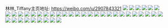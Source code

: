林林_Tiffany主页地址: https://weibo.com/u/2907843321 
![](https://wx4.sinaimg.cn/mw2000/ad522af9ly1h90zlfhcwej21o02801ky.jpg) 
![](https://wx4.sinaimg.cn/mw2000/ad522af9ly1h90z53d161j218q1nmqv6.jpg) 
![](https://wx4.sinaimg.cn/mw2000/ad522af9ly1h8zpktx7iej22c0340e83.jpg) 
![](https://wx4.sinaimg.cn/mw2000/ad522af9ly1h8zpkrano8j22c02qm4qt.jpg) 
![](https://wx4.sinaimg.cn/mw2000/ad522af9ly1h8zpkxg3nzj22c0340qv8.jpg) 
![](https://wx4.sinaimg.cn/mw2000/ad522af9ly1h8zpl091y8j22c03401l1.jpg) 
![](https://wx4.sinaimg.cn/mw2000/ad522af9ly1h8yn5efn05j20zj129b29.jpg) 
![](https://wx4.sinaimg.cn/mw2000/ad522af9ly1h8vbmw6ub8j21o01o0hd6.jpg) 
![](https://wx4.sinaimg.cn/mw2000/ad522af9ly1h8u7kjen2dj22802801kz.jpg) 
![](https://wx4.sinaimg.cn/mw2000/ad522af9ly1h8sbodfo41j20zu25o4qf.jpg) 
![](https://wx4.sinaimg.cn/mw2000/ad522af9ly1h8e39zr3u9j235w2bc1ky.jpg) 
![](https://wx4.sinaimg.cn/mw2000/ad522af9ly1h8e39yorcrj20nm0fqwit.jpg) 
![](https://wx4.sinaimg.cn/mw2000/ad522af9ly1h8dw5nk9naj21o01o01ky.jpg) 
![](https://wx4.sinaimg.cn/mw2000/ad522af9ly1h8avbxq5dtj21o0280npd.jpg) 
![](https://wx4.sinaimg.cn/mw2000/ad522af9ly1h89k6ydbojj26bk47skjy.jpg) 
![](https://wx4.sinaimg.cn/mw2000/ad522af9ly1h89k81dxvyj26bk47skjw.jpg) 
![](https://wx4.sinaimg.cn/mw2000/ad522af9ly1h89k8d4fcpj26bk47snpp.jpg) 
![](https://wx4.sinaimg.cn/mw2000/ad522af9ly1h89k7r9jz2j26bk47se8h.jpg) 
![](https://wx4.sinaimg.cn/mw2000/ad522af9ly1h89k6sdw3nj247s6bkkjx.jpg) 
![](https://wx4.sinaimg.cn/mw2000/ad522af9ly1h89k8udy79j247s6bkqvh.jpg) 
![](https://wx4.sinaimg.cn/mw2000/ad522af9ly1h85mo0y4i9j22802yohdv.jpg) 
![](https://wx4.sinaimg.cn/mw2000/ad522af9ly1h7t4yjd8dmj20zk1bf141.jpg) 
![](https://wx4.sinaimg.cn/mw2000/ad522af9ly1h7t4ymtr3hj22c0340x6q.jpg) 
![](https://wx4.sinaimg.cn/mw2000/ad522af9ly1h7t4yp9erbj22c0340b2b.jpg) 
![](https://wx4.sinaimg.cn/mw2000/ad522af9ly1h7t4yqvq7yj22c0340npe.jpg) 
![](https://wx4.sinaimg.cn/mw2000/ad522af9ly1h7t4yuceuxj22802yo7wl.jpg) 
![](https://wx4.sinaimg.cn/mw2000/ad522af9ly1h7t4yi6y2bj21o0280npe.jpg) 
![](https://wx4.sinaimg.cn/mw2000/ad522af9ly1h7r5r40h42j20t10ixdi6.jpg) 
![](https://wx4.sinaimg.cn/mw2000/ad522af9ly1h7nmv3hf73j22802804qq.jpg) 
![](https://wx4.sinaimg.cn/mw2000/ad522af9ly1h7e5f6gjz2j21o02i00z6.jpg) 
![](https://wx4.sinaimg.cn/mw2000/ad522af9ly1h71pxor7xnj22yo280448.jpg) 
![](https://wx4.sinaimg.cn/mw2000/ad522af9ly1h6zc9pvx9aj22c0340u0z.jpg) 
![](https://wx4.sinaimg.cn/mw2000/ad522af9ly1h6zc9ll1ujj22c0340e82.jpg) 
![](https://wx4.sinaimg.cn/mw2000/ad522af9ly1h6zc9xi2xfj20u00v776l.jpg) 
![](https://wx4.sinaimg.cn/mw2000/ad522af9ly1h6zc9t2da2j22c03401l0.jpg) 
![](https://wx4.sinaimg.cn/mw2000/ad522af9ly1h6zc9woyh4j22c03407wk.jpg) 
![](https://wx4.sinaimg.cn/mw2000/ad522af9ly1h6zc9k11rfj23402c01l1.jpg) 
![](https://wx4.sinaimg.cn/mw2000/ad522af9ly1h6y8015fbtj22bq2t5npe.jpg) 
![](https://wx4.sinaimg.cn/mw2000/ad522af9ly1h6y7zyppx1j22by2v7ang.jpg) 
![](https://wx4.sinaimg.cn/mw2000/ad522af9ly1h6x4ma81wzj2280280123.jpg) 
